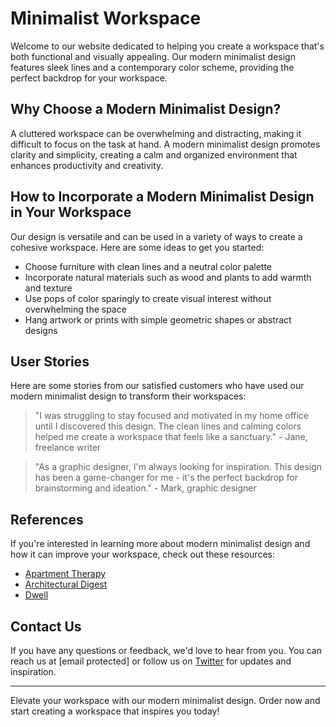 <!--font:Great Vibes-->

# Minimalist Workspace

<!--font:Barlow Condensed-->

Welcome to our website dedicated to helping you create a workspace that's both functional and visually appealing. Our modern minimalist design features sleek lines and a contemporary color scheme, providing the perfect backdrop for your workspace.

## Why Choose a Modern Minimalist Design?

A cluttered workspace can be overwhelming and distracting, making it difficult to focus on the task at hand. A modern minimalist design promotes clarity and simplicity, creating a calm and organized environment that enhances productivity and creativity.

## How to Incorporate a Modern Minimalist Design in Your Workspace

Our design is versatile and can be used in a variety of ways to create a cohesive workspace. Here are some ideas to get you started:

-   Choose furniture with clean lines and a neutral color palette
-   Incorporate natural materials such as wood and plants to add warmth and texture
-   Use pops of color sparingly to create visual interest without overwhelming the space
-   Hang artwork or prints with simple geometric shapes or abstract designs

## User Stories

Here are some stories from our satisfied customers who have used our modern minimalist design to transform their workspaces:

> "I was struggling to stay focused and motivated in my home office until I discovered this design. The clean lines and calming colors helped me create a workspace that feels like a sanctuary." - Jane, freelance writer

> "As a graphic designer, I'm always looking for inspiration. This design has been a game-changer for me - it's the perfect backdrop for brainstorming and ideation." - Mark, graphic designer

## References

If you're interested in learning more about modern minimalist design and how it can improve your workspace, check out these resources:

-   [Apartment Therapy](#)
-   [Architectural Digest](#)
-   [Dwell](#)

## Contact Us

If you have any questions or feedback, we'd love to hear from you. You can reach us at [email protected] or follow us on [Twitter](#) for updates and inspiration.

---

Elevate your workspace with our modern minimalist design. Order now and start creating a workspace that inspires you today!

<!--

Write me content for website with wallpaper which alt text is:

"A minimalist graphic of a futuristic workspace, with sleek lines and a modern color scheme."

The name/title of the page should not be 1:1 copy of the alt text but rather a real content of the website which is using this wallpaper.

- Use markdown format
- Start with heading
- Heading should be short and concise
- The content should look like a real website
- The website should not be about the wallpaper, wallpaper is just a related background
- Heading should be contain work "wallpaper" or "background"
- Include real sections like references, contact, user stories, etc. use things relevant to the page purpose.
- Feel free to use structure like headings, bullets, numbering, blockquotes, paragraphs, horizontal lines, etc.
- You can use formatting like bold or _italic_
- You can include UTF-8 emojis
- Links should be only #hash anchors (and you can refer to the document itself)
- Do not include images


---


# Future-Proof Your Workspace with Minimalist Wallpaper

Welcome to our website dedicated to helping you create a workspace that's both functional and visually appealing. Our minimalist wallpaper is the perfect background for your futuristic workspace, with sleek lines and a modern color scheme that will inspire creativity and productivity.

## Why Choose Minimalist Wallpaper?

Minimalism is all about simplicity, which makes it an ideal choice for your workspace. A cluttered environment can be distracting and overwhelming, while a minimalist workspace promotes focus and clarity. Our wallpaper is designed to help you create a clean and organized workspace that will enhance your productivity and creativity.

## How to Use Minimalist Wallpaper in Your Workspace

Our wallpaper is versatile and can be used in a variety of ways to create a cohesive workspace design. Here are some ideas to get you started:

- Use our wallpaper as a background for your desktop or laptop computer
- Print our wallpaper and use it as a poster or wall art
- Use our wallpaper as inspiration for your overall workspace design, incorporating similar colors and shapes into your furniture and decor

## User Stories

Here are some stories from our satisfied customers who have used our minimalist wallpaper to transform their workspaces:

> "I was struggling to stay focused and motivated in my home office until I discovered this wallpaper. The clean lines and calming colors helped me create a workspace that feels like a sanctuary." - Jane, freelance writer

> "As a graphic designer, I'm always looking for inspiration. This wallpaper has been a game-changer for me - it's the perfect backdrop for brainstorming and ideation." - Mark, graphic designer

## References

If you're interested in learning more about minimalism and how it can improve your workspace, check out these resources:

- [The Minimalists](#)
- [Marie Kondo](#)
- [Zen Habits](#)

## Contact Us

If you have any questions or feedback, we'd love to hear from you. You can reach us at [email protected] or follow us on [Twitter](#) for updates and inspiration.

---

Create a workspace that inspires you with our minimalist wallpaper. Order now and start future-proofing your workspace today!


---


Heading should not include word "wallpaper". The website should not be about the wallpaper itself, wallpaper is just a related background, rewrite whole content.


---


# Elevate Your Workspace with a Modern Minimalist Design

Welcome to our website dedicated to helping you create a workspace that's both functional and visually appealing. Our modern minimalist design features sleek lines and a contemporary color scheme, providing the perfect backdrop for your workspace.

## Why Choose a Modern Minimalist Design?

A cluttered workspace can be overwhelming and distracting, making it difficult to focus on the task at hand. A modern minimalist design promotes clarity and simplicity, creating a calm and organized environment that enhances productivity and creativity.

## How to Incorporate a Modern Minimalist Design in Your Workspace

Our design is versatile and can be used in a variety of ways to create a cohesive workspace. Here are some ideas to get you started:

- Choose furniture with clean lines and a neutral color palette
- Incorporate natural materials such as wood and plants to add warmth and texture
- Use pops of color sparingly to create visual interest without overwhelming the space
- Hang artwork or prints with simple geometric shapes or abstract designs

## User Stories

Here are some stories from our satisfied customers who have used our modern minimalist design to transform their workspaces:

> "I was struggling to stay focused and motivated in my home office until I discovered this design. The clean lines and calming colors helped me create a workspace that feels like a sanctuary." - Jane, freelance writer

> "As a graphic designer, I'm always looking for inspiration. This design has been a game-changer for me - it's the perfect backdrop for brainstorming and ideation." - Mark, graphic designer

## References

If you're interested in learning more about modern minimalist design and how it can improve your workspace, check out these resources:

- [Apartment Therapy](#)
- [Architectural Digest](#)
- [Dwell](#)

## Contact Us

If you have any questions or feedback, we'd love to hear from you. You can reach us at [email protected] or follow us on [Twitter](#) for updates and inspiration.

---

Elevate your workspace with our modern minimalist design. Order now and start creating a workspace that inspires you today!

-->
